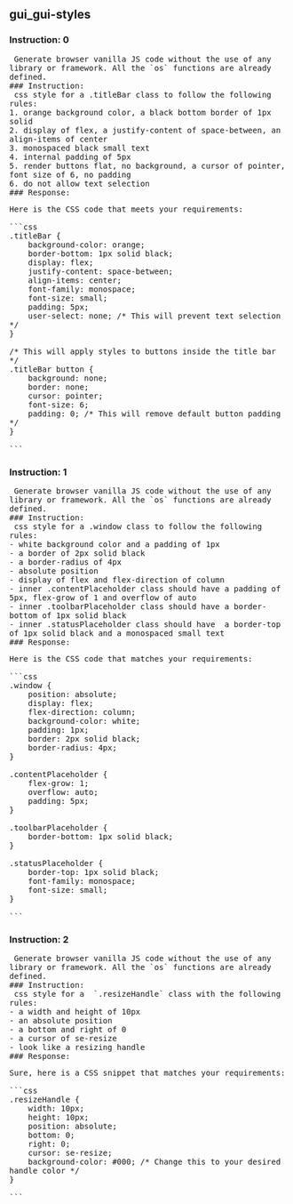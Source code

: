 ## gui_gui-styles
### Instruction: 0
<pre style='text-wrap: wrap'> Generate browser vanilla JS code without the use of any library or framework. All the `os` functions are already defined.
### Instruction:
 css style for a .titleBar class to follow the following rules:
1. orange background color, a black bottom border of 1px solid
2. display of flex, a justify-content of space-between, an align-items of center
3. monospaced black small text
4. internal padding of 5px
5. render buttons flat, no background, a cursor of pointer, font size of 6, no padding
6. do not allow text selection 
### Response:
</pre>
<pre style='text-wrap: wrap'>Here is the CSS code that meets your requirements:

```css
.titleBar {
    background-color: orange;
    border-bottom: 1px solid black;
    display: flex;
    justify-content: space-between;
    align-items: center;
    font-family: monospace;
    font-size: small;
    padding: 5px;
    user-select: none; /* This will prevent text selection */
}

/* This will apply styles to buttons inside the title bar */
.titleBar button {
    background: none;
    border: none;
    cursor: pointer;
    font-size: 6;
    padding: 0; /* This will remove default button padding */
}

```</pre>
### Instruction: 1
<pre style='text-wrap: wrap'> Generate browser vanilla JS code without the use of any library or framework. All the `os` functions are already defined.
### Instruction:
 css style for a .window class to follow the following rules:
- white background color and a padding of 1px
- a border of 2px solid black
- a border-radius of 4px
- absolute position
- display of flex and flex-direction of column
- inner .contentPlaceholder class should have a padding of 5px, flex-grow of 1 and overflow of auto
- inner .toolbarPlaceholder class should have a border-bottom of 1px solid black
- inner .statusPlaceholder class should have  a border-top of 1px solid black and a monospaced small text 
### Response:
</pre>
<pre style='text-wrap: wrap'>Here is the CSS code that matches your requirements:

```css
.window {
    position: absolute;
    display: flex;
    flex-direction: column;
    background-color: white;
    padding: 1px;
    border: 2px solid black;
    border-radius: 4px;
}

.contentPlaceholder {
    flex-grow: 1;
    overflow: auto;
    padding: 5px;
}

.toolbarPlaceholder {
    border-bottom: 1px solid black;
}

.statusPlaceholder {
    border-top: 1px solid black;
    font-family: monospace;
    font-size: small;
}

```</pre>
### Instruction: 2
<pre style='text-wrap: wrap'> Generate browser vanilla JS code without the use of any library or framework. All the `os` functions are already defined.
### Instruction:
 css style for a  `.resizeHandle` class with the following rules:
- a width and height of 10px
- an absolute position
- a bottom and right of 0
- a cursor of se-resize
- look like a resizing handle 
### Response:
</pre>
<pre style='text-wrap: wrap'>Sure, here is a CSS snippet that matches your requirements:

```css
.resizeHandle {
    width: 10px;
    height: 10px;
    position: absolute;
    bottom: 0;
    right: 0;
    cursor: se-resize;
    background-color: #000; /* Change this to your desired handle color */
}

```</pre>
